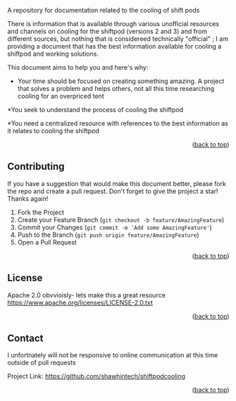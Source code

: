 
A repository for documentation related to the cooling of shift pods





There is information that is available through various unofficial resources and channels on cooling for the shiftpod (versions 2 and 3) and from different sources, but nothing that is considereed technically "official" ; I am providing a document that has the best information available for cooling a shiftpod and working solutions.  


This document aims to help you and here's why:


* Your time should be focused on creating something amazing. A project that solves a problem and helps others, not all this time researching cooling for an overpriced tent


*You seek to understand the process of cooling the shiftpod

*You need a centralized resource with references to the best information as it relates to cooling the shiftpod 



<p align="right">(<a href="#top">back to top</a>)</p>






<!-- CONTRIBUTING -->
## Contributing

If you have a suggestion that would make this document better, please fork the repo and create a pull request. 
Don't forget to give the project a star! Thanks again!

1. Fork the Project
2. Create your Feature Branch (`git checkout -b feature/AmazingFeature`)
3. Commit your Changes (`git commit -m 'Add some AmazingFeature'`)
4. Push to the Branch (`git push origin feature/AmazingFeature`)
5. Open a Pull Request

<p align="right">(<a href="#top">back to top</a>)</p>



<!-- LICENSE -->
## License

Apache 2.0 obvvioisly- lets make this a great resource
https://www.apache.org/licenses/LICENSE-2.0.txt
<p align="right">(<a href="#top">back to top</a>)</p>



<!-- CONTACT -->
## Contact

I unfortnately will not be responsive to online communication at this time outside of pull requests

Project Link: [https://github.com/shawhintech/shiftpodcooling ](https://github.com/shawhintech/shiftodcooling)

<p align="right">(<a href="#top">back to top</a>)</p>






